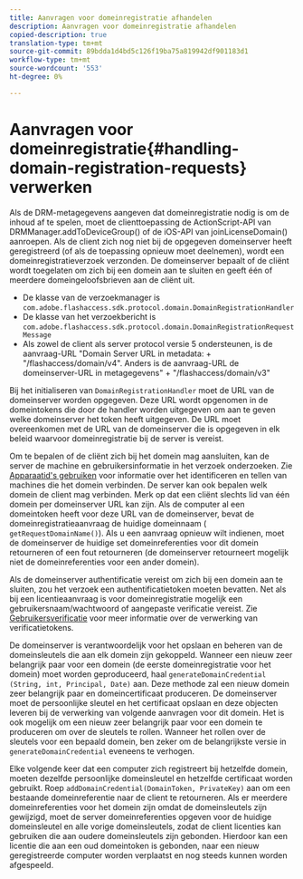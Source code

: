 ```yaml
---
title: Aanvragen voor domeinregistratie afhandelen
description: Aanvragen voor domeinregistratie afhandelen
copied-description: true
translation-type: tm+mt
source-git-commit: 89bdda1d4bd5c126f19ba75a819942df901183d1
workflow-type: tm+mt
source-wordcount: '553'
ht-degree: 0%

---
```



# Aanvragen voor domeinregistratie{#handling-domain-registration-requests} verwerken

Als de DRM-metagegevens aangeven dat domeinregistratie nodig is om de inhoud af te spelen, moet de clienttoepassing de ActionScript-API van DRMManager.addToDeviceGroup() of de iOS-API van joinLicenseDomain() aanroepen. Als de client zich nog niet bij de opgegeven domeinserver heeft geregistreerd (of als de toepassing opnieuw moet deelnemen), wordt een domeinregistratieverzoek verzonden. De domeinserver bepaalt of de cliënt wordt toegelaten om zich bij een domein aan te sluiten en geeft één of meerdere domeingeloofsbrieven aan de cliënt uit.

* De klasse van de verzoekmanager is `com.adobe.flashaccess.sdk.protocol.domain.DomainRegistrationHandler`
* De klasse van het verzoekbericht is `com.adobe.flashaccess.sdk.protocol.domain.DomainRegistrationRequestMessage`
* Als zowel de client als server protocol versie 5 ondersteunen, is de aanvraag-URL &quot;Domain Server URL in metadata: + &quot;/flashaccess/domain/v4&quot;. Anders is de aanvraag-URL de domeinserver-URL in metagegevens&quot; + &quot;/flashaccess/domain/v3&quot;

Bij het initialiseren van `DomainRegistrationHandler` moet de URL van de domeinserver worden opgegeven. Deze URL wordt opgenomen in de domeintokens die door de handler worden uitgegeven om aan te geven welke domeinserver het token heeft uitgegeven. De URL moet overeenkomen met de URL van de domeinserver die is opgegeven in elk beleid waarvoor domeinregistratie bij de server is vereist.

Om te bepalen of de cliënt zich bij het domein mag aansluiten, kan de server de machine en gebruikersinformatie in het verzoek onderzoeken. Zie [Apparaatid&#39;s gebruiken](../../aaxs-protecting-content/content-implementing-the-license-server/content-processing-aaxs-requests/content-using-machine-ids.md) voor informatie over het identificeren en tellen van machines die het domein verbinden. De server kan ook bepalen welk domein de client mag verbinden. Merk op dat een cliënt slechts lid van één domein per domeinserver URL kan zijn. Als de computer al een domeintoken heeft voor deze URL van de domeinserver, bevat de domeinregistratieaanvraag de huidige domeinnaam ( `getRequestDomainName()`). Als u een aanvraag opnieuw wilt indienen, moet de domeinserver de huidige set domeinreferenties voor dit domein retourneren of een fout retourneren (de domeinserver retourneert mogelijk niet de domeinreferenties voor een ander domein).

Als de domeinserver authentificatie vereist om zich bij een domein aan te sluiten, zou het verzoek een authentificatietoken moeten bevatten. Net als bij een licentieaanvraag is voor domeinregistratie mogelijk een gebruikersnaam/wachtwoord of aangepaste verificatie vereist. Zie [Gebruikersverificatie](../../aaxs-protecting-content/content-introduction/content-usage-rules/content-authentication/content-user-authentication.md) voor meer informatie over de verwerking van verificatietokens.

De domeinserver is verantwoordelijk voor het opslaan en beheren van de domeinsleutels die aan elk domein zijn gekoppeld. Wanneer een nieuw zeer belangrijk paar voor een domein (de eerste domeinregistratie voor het domein) moet worden geproduceerd, haal `generateDomainCredential` `(String, int, Principal, Date)` aan. Deze methode zal een nieuw domein zeer belangrijk paar en domeincertificaat produceren. De domeinserver moet de persoonlijke sleutel en het certificaat opslaan en deze objecten leveren bij de verwerking van volgende aanvragen voor dit domein. Het is ook mogelijk om een nieuw zeer belangrijk paar voor een domein te produceren om over de sleutels te rollen. Wanneer het rollen over de sleutels voor een bepaald domein, ben zeker om de belangrijkste versie in `generateDomainCredential` eveneens te verhogen.

Elke volgende keer dat een computer zich registreert bij hetzelfde domein, moeten dezelfde persoonlijke domeinsleutel en hetzelfde certificaat worden gebruikt. Roep `addDomainCredential(DomainToken, PrivateKey)` aan om een bestaande domeinreferentie naar de client te retourneren. Als er meerdere domeinreferenties voor het domein zijn omdat de domeinsleutels zijn gewijzigd, moet de server domeinreferenties opgeven voor de huidige domeinsleutel en alle vorige domeinsleutels, zodat de client licenties kan gebruiken die aan oudere domeinsleutels zijn gebonden. Hierdoor kan een licentie die aan een oud domeintoken is gebonden, naar een nieuw geregistreerde computer worden verplaatst en nog steeds kunnen worden afgespeeld.
